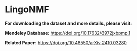 # LingoNMF

**For downloading the dataset and more details, please visit:**

**Mendeley Database:** https://doi.org/10.17632/8972jxbpmp.1

**Related Paper:** https://doi.org/10.48550/arXiv.2410.03280
